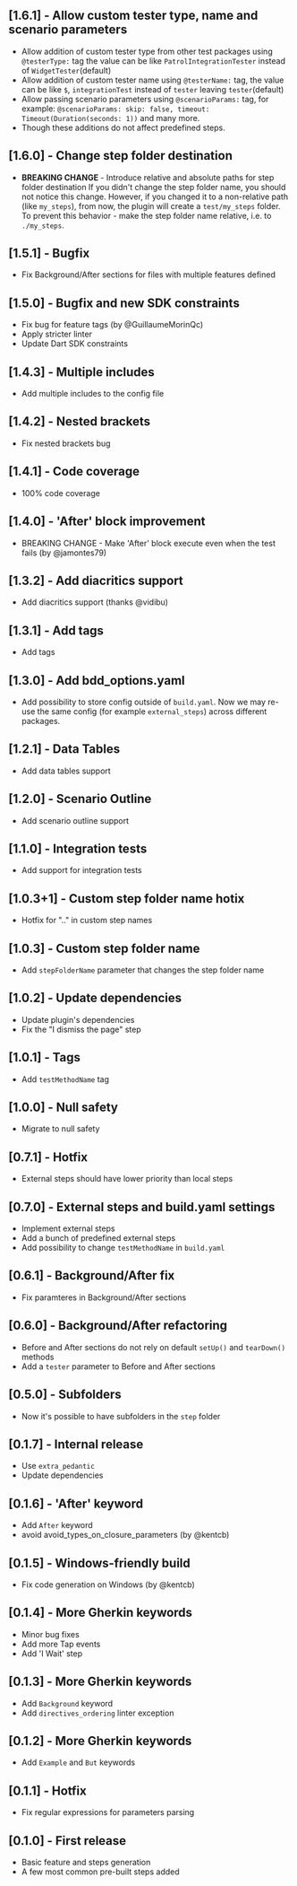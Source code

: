 ## [1.6.1] - Allow custom tester type, name and scenario parameters
* Allow addition of custom tester type from other test packages using `@testerType:` tag the value can be like `PatrolIntegrationTester` instead of `WidgetTester`(default) 
* Allow addition of custom tester name using `@testerName:` tag, the value can be like `$`, `integrationTest` instead of `tester` leaving `tester`(default)
* Allow passing scenario parameters using `@scenarioParams:` tag, for example: `@scenarioParams: skip: false, timeout: Timeout(Duration(seconds: 1))` and many more. 
* Though these additions do not affect predefined steps.
## [1.6.0] - Change step folder destination

* **BREAKING CHANGE** - Introduce relative and absolute paths for step folder destination
If you didn't change the step folder name, you should not notice this change. However, if you changed it to a non-relative path (like `my_steps`), from now, the plugin will create a `test/my_steps` folder. To prevent this behavior - make the step folder name relative, i.e. to `./my_steps`.
## [1.5.1] - Bugfix

* Fix Background/After sections for files with multiple features defined

## [1.5.0] - Bugfix and new SDK constraints

* Fix bug for feature tags (by @GuillaumeMorinQc)
* Apply stricter linter
* Update Dart SDK constraints

## [1.4.3] - Multiple includes

* Add multiple includes to the config file

## [1.4.2] - Nested brackets

* Fix nested brackets bug

## [1.4.1] - Code coverage

* 100% code coverage

## [1.4.0] - 'After' block improvement

* BREAKING CHANGE - Make 'After' block execute even when the test fails (by @jamontes79)

## [1.3.2] - Add diacritics support

* Add diacritics support (thanks @vidibu)

## [1.3.1] - Add tags

* Add tags

## [1.3.0] - Add bdd_options.yaml

* Add possibility to store config outside of `build.yaml`. Now we may re-use the same config (for example `external_steps`) across different packages.

## [1.2.1] - Data Tables

* Add data tables support

## [1.2.0] - Scenario Outline

* Add scenario outline support

## [1.1.0] - Integration tests

* Add support for integration tests

## [1.0.3+1] - Custom step folder name hotix

* Hotfix for ".." in custom step names

## [1.0.3] - Custom step folder name

* Add `stepFolderName` parameter that changes the step folder name

## [1.0.2] - Update dependencies

* Update plugin's dependencies
* Fix the "I dismiss the page" step

## [1.0.1] - Tags

* Add `testMethodName` tag

## [1.0.0] - Null safety

* Migrate to null safety

## [0.7.1] - Hotfix

* External steps should have lower priority than local steps

## [0.7.0] - External steps and build.yaml settings

* Implement external steps
* Add a bunch of predefined external steps
* Add possibility to change `testMethodName` in `build.yaml`

## [0.6.1] - Background/After fix

* Fix paramteres in Background/After sections

## [0.6.0] - Background/After refactoring

* Before and After sections do not rely on default `setUp()` and `tearDown()` methods
* Add a `tester` parameter to Before and After sections

## [0.5.0] - Subfolders

* Now it's possible to have subfolders in the `step` folder

## [0.1.7] - Internal release

* Use `extra_pedantic` 
* Update dependencies

## [0.1.6] - 'After' keyword

* Add `After` keyword
* avoid avoid_types_on_closure_parameters (by @kentcb)

## [0.1.5] - Windows-friendly build

* Fix code generation on Windows (by @kentcb)

## [0.1.4] - More Gherkin keywords

* Minor bug fixes
* Add more Tap events
* Add 'I Wait' step

## [0.1.3] - More Gherkin keywords

* Add `Background` keyword
* Add `directives_ordering` linter exception

## [0.1.2] - More Gherkin keywords

* Add `Example` and `But` keywords

## [0.1.1] - Hotfix

* Fix regular expressions for parameters parsing

## [0.1.0] - First release

* Basic feature and steps generation
* A few most common pre-built steps added

